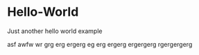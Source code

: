 # Hello-World
Just another hello world example

asf  awfw wr grg erg ergerg eg erg ergerg
ergergerg
rgergergerg
